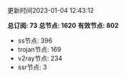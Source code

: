 更新时间2023-01-04 12:43:12

**总订阅: 73**
**总节点: 1620**
**有效节点: 802**
- ss节点: 396
- trojan节点: 169
- v2ray节点: 234
- ssr节点: 3
